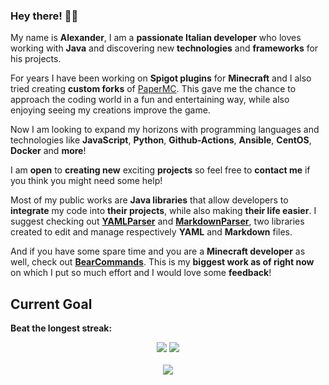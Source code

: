 ### Hey there! 👋🏻
My name is **Alexander**, I am a **passionate Italian developer** who loves working with **Java** and discovering new **technologies** and **frameworks** for his projects. 

For years I have been working on **Spigot plugins** for **Minecraft** and I also tried creating **custom forks** of [PaperMC](https://github.com/PaperMC/Paper).
This gave me the chance to approach the coding world in a fun and entertaining way, while also enjoying seeing my creations improve the game.

Now I am looking to expand my horizons with programming languages and technologies like **JavaScript**, **Python**, **Github-Actions**, **Ansible**, **CentOS**, **Docker** and **more**!

I am **open** to **creating new** exciting **projects** so feel free to **contact me** if you think you might need some help!

Most of my public works are **Java libraries** that allow developers to **integrate** my code into **their projects**, while also making **their life easier**.
I suggest checking out **[YAMLParser](https://github.com/Fulminazzo/YAMLParser)** and **[MarkdownParser](https://github.com/Fulminazzo/MarkdownParser)**, two libraries created to edit and manage respectively **YAML** and **Markdown** files.

And if you have some spare time and you are a **Minecraft developer** as well, check out **[BearCommands](https://github.com/Fulminazzo/BearCommands)**. This is my **biggest work as of right now** on which I put so much effort and I would love some **feedback**!

## Current Goal
**Beat the longest streak:**

<p align="center">
  <img src="https://streak-stats.demolab.com?user=Fulminazzo&background=00000000&theme=tokyonight"/>
<a href="https://github.com/Fulminazzo/BearCommands">
  <img src="https://github-readme-stats.vercel.app/api/pin/?username=Fulminazzo&repo=BearCommands&show_icons=true&bg_color=00000000&theme=tokyonight" />
</a>
<br>
<br>
  <img src="https://github-readme-stats.vercel.app/api/top-langs/?username=Fulminazzo&show_icons=true&bg_color=00000000&layout=donut-vertical&theme=tokyonight" />
</p>
